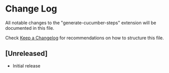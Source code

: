 # Change Log

All notable changes to the "generate-cucumber-steps" extension will be documented in this file.

Check [Keep a Changelog](http://keepachangelog.com/) for recommendations on how to structure this file.

## [Unreleased]

- Initial release